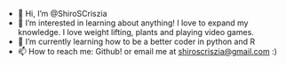 - 👋 Hi, I’m @ShiroSCriszia
- 👀 I’m interested in learning about anything! I love to expand my knowledge. I love weight lifting, plants and playing video games.
- 🌱 I’m currently learning how to be a better coder in python and R
- 📫 How to reach me: Github! or email me at shiroscriszia@gmail.com :)

<!---
ShiroSCriszia/ShiroSCriszia is a ✨ special ✨ repository because its `README.md` (this file) appears on your GitHub profile.
You can click the Preview link to take a look at your changes.
--->
